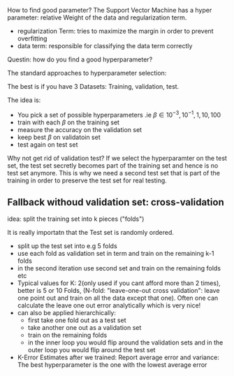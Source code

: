 How to find good parameter?
The Support Vector Machine has a hyper parameter: relative Weight of the data and regularization term.

- regularization Term: tries to maximize the margin in order to prevent overfitting
- data term: responsible for classifying the data term correctly

Questin: how do you find a good hyperparameter?

The standard approaches to hyperparameter selection:

The best is if you have 3 Datasets: Training, validation, test.

The idea is: 
- You pick a set of possible hyperparameters .ie $\beta  \in {10^{-3}, 10^{-1},1,10,100}$
- train with each $\beta$ on the training set 
-  measure the accuracy on the validation set
- keep best $\beta$ on validatoin set
- test again on test set

Why not get rid of validation test? If we select the hyperparamter on the test set, the test set secretly becomes part of the training set and hence is no test set anymore. This is why we need a second test set that is part of the training in order to preserve the test set for real testing.

## Fallback withoud validation set: cross-validation
idea: split the training set into k pieces ("folds")

It is really importatn that the Test set is randomly ordered.

- split up the test set into e.g 5 folds
- use each fold as validation set in term and train on the remaining k-1 folds
- in the second iteration use second set and train on the remaining folds etc
- Typical values for K: 2(only used if you cant afford more than 2 times), better is 5 or 10 Folds, (N-fold: "leave-one-out cross validation": leave one point out and train on all the data except that one). Often one can calculate the leave one out error analytically which is very nice!
- can also be applied hierarchically:
	- first take one fold out as a test set
	- take another one out as a validation set
	- train on the remaining folds
	- in the inner loop you would flip around the validation sets and in the outer loop you would flip around the test set
- K-Error Estimates after we trained: Report average error and variance: The best hyperparameter is the one with the lowest average error